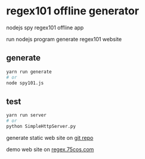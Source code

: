 # regex101 offline generator

nodejs spy regex101 offline app

run nodejs program generate regex101 website

## generate

```sh
yarn run generate
# or
node spy101.js
```

## test
```sh
yarn run server
# or
python SimpleHttpServer.py
```

generate static web site on [git repo](https://github.com/xuxihai123/regex102)

demo web site on [regex.75cos.com](https://regex.75cos.com/)
